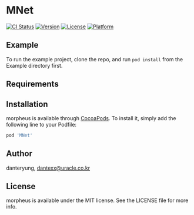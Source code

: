 # MNet

[![CI Status](https://img.shields.io/travis/danteryung/morpheus.svg?style=flat)](https://travis-ci.org/danteryung/morpheus)
[![Version](https://img.shields.io/cocoapods/v/morpheus.svg?style=flat)](https://cocoapods.org/pods/morpheus)
[![License](https://img.shields.io/cocoapods/l/morpheus.svg?style=flat)](https://cocoapods.org/pods/morpheus)
[![Platform](https://img.shields.io/cocoapods/p/morpheus.svg?style=flat)](https://cocoapods.org/pods/morpheus)

## Example

To run the example project, clone the repo, and run `pod install` from the Example directory first.

## Requirements

## Installation

morpheus is available through [CocoaPods](https://cocoapods.org). To install
it, simply add the following line to your Podfile:

```ruby
pod 'MNet'
```

## Author

danteryung, dantexx@uracle.co.kr

## License

morpheus is available under the MIT license. See the LICENSE file for more info.
